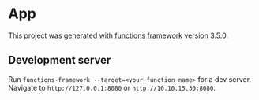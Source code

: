 # App

This project was generated with [functions framework](https://github.com/GoogleCloudPlatform/functions-framework) version 3.5.0.

## Development server

Run `functions-framework --target=<your_function_name>` for a dev server. Navigate to `http://127.0.0.1:8080` or `http://10.10.15.30:8080`. 
